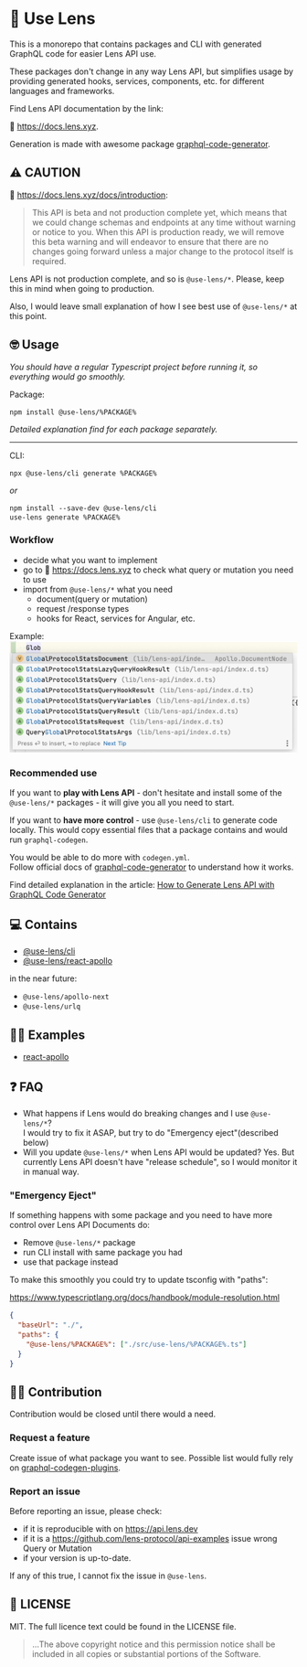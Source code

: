 # 🌱 Use Lens
This is a monorepo that contains packages and CLI with generated GraphQL code for easier Lens API use.

These packages don't change in any way Lens API, but simplifies usage by providing generated hooks, services, components, etc. for different languages and frameworks.

Find Lens API documentation by the link:

🌿 https://docs.lens.xyz.

Generation is made with awesome package [graphql-code-generator](https://github.com/dotansimha/graphql-code-generator).

## ⚠️ CAUTION
🌿 https://docs.lens.xyz/docs/introduction:
> This API is beta and not production complete yet, which means that we could change schemas and endpoints at any time without warning or notice to you. When this API is production ready, we will remove this beta warning and will endeavor to ensure that there are no changes going forward unless a major change to the protocol itself is required.

Lens API is not production complete, and so is `@use-lens/*`. Please, keep this in mind when going to production.

Also, I would leave small explanation of how I see best use of `@use-lens/*` at this point.

## 🤓 Usage
_You should have a regular Typescript project before running it, so everything would go smoothly._

Package:
```
npm install @use-lens/%PACKAGE%
```

_Detailed explanation find for each package separately._

---

CLI:
```
npx @use-lens/cli generate %PACKAGE%
```
_or_
```
npm install --save-dev @use-lens/cli
use-lens generate %PACKAGE%
```

### Workflow
- decide what you want to implement
- go to 🌿 https://docs.lens.xyz to check what query or mutation you need to use
- import from `@use-lens/*` what you need
  - document(query or mutation)
  - request /response types
  - hooks for React, services for Angular, etc.

Example:
![import-example-react-apollo](import-example-react-apollo.png)

### Recommended use
If you want to **play with Lens API** - don't hesitate and install some of the `@use-lens/*` packages - it will give you all you need to start.

If you want to **have more control** - use `@use-lens/cli` to generate code locally. This would copy essential files that a package contains and would run `graphql-codegen`.

You would be able to do more with `codegen.yml`.  
Follow official docs of [graphql-code-generator](https://github.com/dotansimha/graphql-code-generator) to understand how it works.

Find detailed explanation in the article: [How to Generate Lens API with GraphQL Code Generator](https://blog.andriishupta.dev)

## 💻 Contains
- [@use-lens/cli](https://github.com/use-lens/use-lens/tree/main/packages/cli)
- [@use-lens/react-apollo](https://github.com/use-lens/use-lens/tree/main/packages/react-apollo)

in the near future:
- `@use-lens/apollo-next`
- `@use-lens/urlq`

## 👨‍🏫 Examples
- [react-apollo](https://github.com/use-lens/use-lens/tree/main/examples/react-apollo)

## ❓️ FAQ
- What happens if Lens would do breaking changes and I use `@use-lens/*`?  
I would try to fix it ASAP, but try to do "Emergency eject"(described below)
- Will you update `@use-lens/*` when Lens API would be updated?
Yes. But currently Lens API doesn't have "release schedule", so I would monitor it in manual way.

### "Emergency Eject"
If something happens with some package and you need to have more control over Lens API Documents do:
- Remove `@use-lens/*` package
- run CLI install with same package you had
- use that package instead

To make this smoothly you could try to update tsconfig with "paths":

https://www.typescriptlang.org/docs/handbook/module-resolution.html

```json lines
{
  "baseUrl": "./",
  "paths": {
    "@use-lens/%PACKAGE%": ["./src/use-lens/%PACKAGE%.ts"]
  }
}
```

## 🧑‍💻 Contribution
Contribution would be closed until there would a need.

### Request a feature
Create issue of what package you want to see. Possible list would fully rely on [graphql-codegen-plugins](https://the-guild.dev/graphql/codegen/plugins).
### Report an issue
Before reporting an issue, please check:
- if it is reproducible with on https://api.lens.dev
- if it is a https://github.com/lens-protocol/api-examples issue wrong Query or Mutation
- if your version is up-to-date.

If any of this true, I cannot fix the issue in `@use-lens`.

## 🔎 LICENSE

MIT. The full licence text could be found in the LICENSE file.

> ...The above copyright notice and this permission notice shall be included in all
copies or substantial portions of the Software.